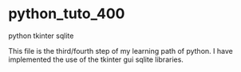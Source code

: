# python_tuto_400
python tkinter sqlite

This file is the third/fourth step of my learning path of python. I have implemented the use of the tkinter gui sqlite libraries.
